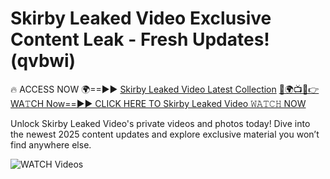 # Skirby Leaked Video Exclusive Content Leak - Fresh Updates! (qvbwi)

🔥 ACCESS NOW 🌍==►► <a href="https://tinyurl.com/3fjeunct" rel="nofollow">Skirby Leaked Video Latest Collection</a></h3>
[🔴🌍📺📱👉WA𝚃CH Now==►► CLICK HERE TO Skirby Leaked Video 𝚆𝙰𝚃𝙲𝙷 NOW](https://tinyurl.com/3fjeunct)

Unlock Skirby Leaked Video's private videos and photos today! Dive into the newest 2025 content updates and explore exclusive material you won’t find anywhere else.


<a href="https://tinyurl.com/3fjeunct" rel="nofollow" data-target="animated-image.originalLink"><img src="https://camo.githubusercontent.com/8a4f000d20f83aca3bf7ec5f350d767afa0574a8a352519fd8cfa583a6f93a33/68747470733a2f2f692e696d6775722e636f6d2f644a486b345a712e676966" alt="WATCH Videos" data-canonical-src="https://i.imgur.com/dJHk4Zq.gif" style="max-width: 100%; display: inline-block;" data-target="animated-image.originalImage"></a>

